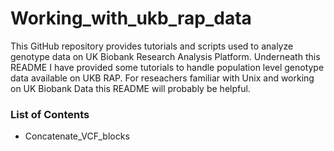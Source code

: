 # Working_with_ukb_rap_data

This GitHub repository provides tutorials and scripts used to analyze genotype data on UK Biobank Research Analysis Platform. Underneath this README I have provided some tutorials to handle population level genotype data available on UKB RAP. For reseachers familiar with Unix and working on UK Biobank Data this README will probably be helpful.

### List of Contents

* Concatenate_VCF_blocks
